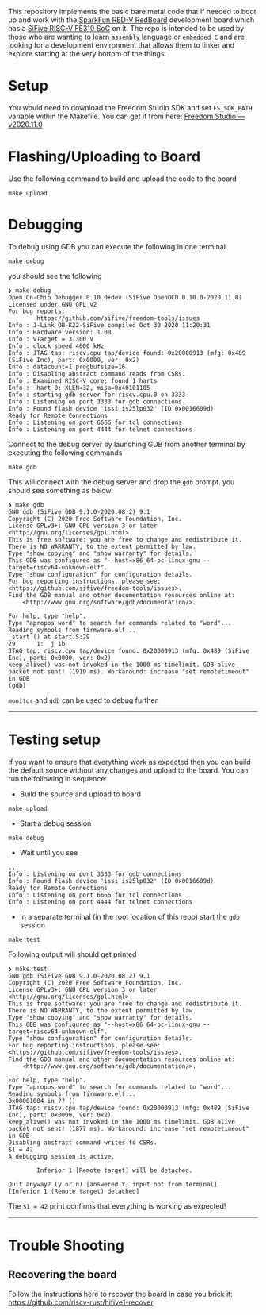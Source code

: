 This repository implements the basic bare metal code that if needed to boot up and work with the [SparkFun RED-V RedBoard](https://www.sparkfun.com/products/15594) development board which has a [SiFive RISC-V FE310 SoC](https://www.sifive.com/chip-designer#fe310) on it. The repo is intended to be used by those who are wanting to learn `assembly` language or `embedded C` and are looking for a development environment that allows them to tinker and explore starting at the very bottom of the things.
# Setup
You would need to download the Freedom Studio SDK and set `FS_SDK_PATH` variable within the Makefile. You can get it from here: [Freedom Studio — v2020.11.0](https://github.com/sifive/freedom-studio/releases/tag/v2020.11.1)

# Flashing/Uploading to Board
Use the following command to build and upload the code to the board
```shell
make upload
```

# Debugging
To debug using GDB you can execute the following in one terminal
```shell
make debug
```
you should see the following
```shell
❯ make debug 
Open On-Chip Debugger 0.10.0+dev (SiFive OpenOCD 0.10.0-2020.11.0)
Licensed under GNU GPL v2
For bug reports:
        https://github.com/sifive/freedom-tools/issues
Info : J-Link OB-K22-SiFive compiled Oct 30 2020 11:20:31
Info : Hardware version: 1.00
Info : VTarget = 3.300 V
Info : clock speed 4000 kHz
Info : JTAG tap: riscv.cpu tap/device found: 0x20000913 (mfg: 0x489 (SiFive Inc), part: 0x0000, ver: 0x2)
Info : datacount=1 progbufsize=16
Info : Disabling abstract command reads from CSRs.
Info : Examined RISC-V core; found 1 harts
Info :  hart 0: XLEN=32, misa=0x40101105
Info : starting gdb server for riscv.cpu.0 on 3333
Info : Listening on port 3333 for gdb connections
Info : Found flash device 'issi is25lp032' (ID 0x0016609d)
Ready for Remote Connections
Info : Listening on port 6666 for tcl connections
Info : Listening on port 4444 for telnet connections
```

Connect to the debug server by launching GDB from another terminal by executing the following commands
```shell
make gdb
```
This will connect with the debug server and drop the `gdb` prompt. you should see something as below:
```shell
❯ make gdb
GNU gdb (SiFive GDB 9.1.0-2020.08.2) 9.1
Copyright (C) 2020 Free Software Foundation, Inc.
License GPLv3+: GNU GPL version 3 or later <http://gnu.org/licenses/gpl.html>
This is free software: you are free to change and redistribute it.
There is NO WARRANTY, to the extent permitted by law.
Type "show copying" and "show warranty" for details.
This GDB was configured as "--host=x86_64-pc-linux-gnu --target=riscv64-unknown-elf".
Type "show configuration" for configuration details.
For bug reporting instructions, please see:
<https://github.com/sifive/freedom-tools/issues>.
Find the GDB manual and other documentation resources online at:
    <http://www.gnu.org/software/gdb/documentation/>.

For help, type "help".
Type "apropos word" to search for commands related to "word"...
Reading symbols from firmware.elf...
_start () at start.S:29
29      1:  j 1b
JTAG tap: riscv.cpu tap/device found: 0x20000913 (mfg: 0x489 (SiFive Inc), part: 0x0000, ver: 0x2)
keep_alive() was not invoked in the 1000 ms timelimit. GDB alive packet not sent! (1919 ms). Workaround: increase "set remotetimeout" in GDB
(gdb)
```

`monitor` and `gdb` can be used to debug further.

---
# Testing setup
If you want to ensure that everything work as expected then you can build the default source without any changes and upload to the board. You can run the following in sequence:
- Build the source and upload to board
```shell
make upload
```
- Start a debug session
```shell
make debug
```
- Wait until you see
```shell
...
Info : Listening on port 3333 for gdb connections
Info : Found flash device 'issi is25lp032' (ID 0x0016609d)
Ready for Remote Connections
Info : Listening on port 6666 for tcl connections
Info : Listening on port 4444 for telnet connections
```
- In a separate terminal (in the root location of this repo) start the `gdb` session
```
make test
```
Following output will should get printed 
```
❯ make test
GNU gdb (SiFive GDB 9.1.0-2020.08.2) 9.1
Copyright (C) 2020 Free Software Foundation, Inc.
License GPLv3+: GNU GPL version 3 or later <http://gnu.org/licenses/gpl.html>
This is free software: you are free to change and redistribute it.
There is NO WARRANTY, to the extent permitted by law.
Type "show copying" and "show warranty" for details.
This GDB was configured as "--host=x86_64-pc-linux-gnu --target=riscv64-unknown-elf".
Type "show configuration" for configuration details.
For bug reporting instructions, please see:
<https://github.com/sifive/freedom-tools/issues>.
Find the GDB manual and other documentation resources online at:
    <http://www.gnu.org/software/gdb/documentation/>.

For help, type "help".
Type "apropos word" to search for commands related to "word"...
Reading symbols from firmware.elf...
0x00001004 in ?? ()
JTAG tap: riscv.cpu tap/device found: 0x20000913 (mfg: 0x489 (SiFive Inc), part: 0x0000, ver: 0x2)
keep_alive() was not invoked in the 1000 ms timelimit. GDB alive packet not sent! (1877 ms). Workaround: increase "set remotetimeout" in GDB
Disabling abstract command writes to CSRs.
$1 = 42
A debugging session is active.

        Inferior 1 [Remote target] will be detached.

Quit anyway? (y or n) [answered Y; input not from terminal]
[Inferior 1 (Remote target) detached]
```
The `$1 = 42` print confirms that everything is working as expected!

---
# Trouble Shooting
## Recovering the board
Follow the instructions here to recover the board in case you brick it: https://github.com/riscv-rust/hifive1-recover